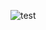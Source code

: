![test](https://www.google.com/url?sa=i&url=https%3A%2F%2Fdeveloper.mozilla.org%2Fen-US%2Fdocs%2FLearn%2FServer-side%2FDjango%2FIntroduction&psig=AOvVaw301n46TQlsWg7MT-w4YsqP&ust=1694444553887000&source=images&cd=vfe&opi=89978449&ved=0CA4QjRxqFwoTCNCm_YCooIEDFQAAAAAdAAAAABAX)